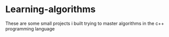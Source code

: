 # Learning-algorithms
These are some small projects i built trying to master algorithms in the c++ programming language
